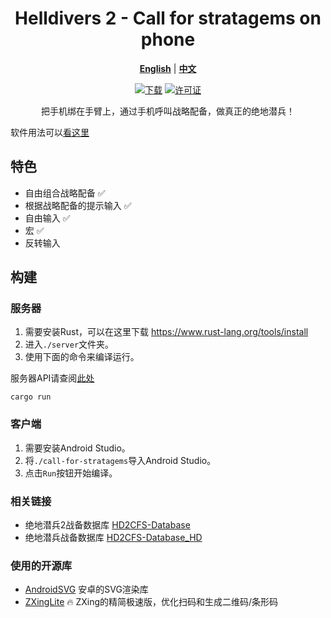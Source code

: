 <div align="center">
  
# Helldivers 2 - Call for stratagems on phone

[**English**](./README.md) | [**中文**](./README_zh_CN.md)

[![下载](https://img.shields.io/github/v/release/WisteFinch/Helldivers2CallForStratagemsOnPhone)](https://github.com/WisteFinch/Helldivers2CallForStratagemsOnPhone/releases/latest)
[![许可证](https://img.shields.io/github/license/WisteFinch/Helldivers2CallForStratagemsOnPhone)](https://github.com/WisteFinch/Helldivers2CallForStratagemsOnPhone/blob/main/LICENSE)

把手机绑在手臂上，通过手机呼叫战略配备，做真正的绝地潜兵！

</div>

软件用法可以[看这里](./usage_zh_CN.md)

## 特色

- 自由组合战略配备 ✅
- 根据战略配备的提示输入 ✅
- 自由输入 ✅
- 宏 ✅
- 反转输入

## 构建

### 服务器

1. 需要安装Rust，可以在这里下载 <https://www.rust-lang.org/tools/install>
2. 进入`./server`文件夹。
3. 使用下面的命令来编译运行。

服务器API请查阅[此处](./server_api_0_5.md)

``` shell
cargo run
```

### 客户端

1. 需要安装Android Studio。
2. 将`./call-for-stratagems`导入Android Studio。
3. 点击`Run`按钮开始编译。

### 相关链接

- 绝地潜兵2战备数据库 [HD2CFS-Database](https://github.com/WisteFinch/Helldivers2CallForStratagemsOnPhone)
- 绝地潜兵战备数据库 [HD2CFS-Database_HD](https://github.com/WisteFinch/HD2CFS-Database_HD)

### 使用的开源库

- [AndroidSVG](https://github.com/BigBadaboom/androidsvg) 安卓的SVG渲染库
- [ZXingLite](https://github.com/jenly1314/ZXingLite) 🔥 ZXing的精简极速版，优化扫码和生成二维码/条形码

